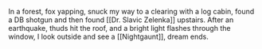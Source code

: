 In a forest, fox yapping, snuck my way to a clearing with a log cabin, found a DB shotgun and then found [[Dr. Slavic Zelenka]] upstairs. After an earthquake, thuds hit the roof, and a bright light flashes through the window, I look outside and see a [[Nightgaunt]], dream ends.